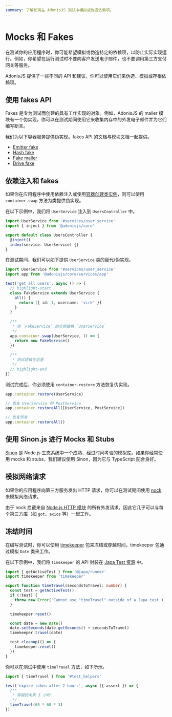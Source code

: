 ```yaml
---
summary: 了解如何在 AdonisJS 测试中模拟或伪造依赖项。
---
```


# Mocks 和 Fakes

在测试你的应用程序时，你可能希望模拟或伪造特定的依赖项，以防止实际实现运行。例如，你希望在运行测试时不要向客户发送电子邮件，也不要调用第三方支付网关等服务。

AdonisJS 提供了一些不同的 API 和建议，你可以使用它们来伪造、模拟或存根依赖项。

## 使用 fakes API

Fakes 是专为测试而创建的具有工作实现的对象。例如，AdonisJS 的 mailer 模块有一个伪实现，你可以在测试期间使用它来收集内存中的外发电子邮件并为它们编写断言。

我们为以下容器服务提供伪实现。fakes API 的文档与模块文档一起提供。

- [Emitter fake](../digging_deeper/emitter.md#faking-events-during-tests)
- [Hash fake](../security/hashing.md#faking-hash-service-during-tests)
- [Fake mailer](../digging_deeper/mail.md#fake-mailer)
- [Drive fake](../digging_deeper/drive.md#faking-disks)

## 依赖注入和 fakes

如果你在应用程序中使用依赖注入或使用[容器创建类实例](../concepts/dependency_injection.md)，则可以使用 `container.swap` 方法为类提供伪实现。

在以下示例中，我们将 `UserService` 注入到 `UsersController` 中。

```ts
import UserService from '#services/user_service'
import { inject } from '@adonisjs/core'

export default class UsersController {
  @inject()
  index(service: UserService) {}
}
```

在测试期间，我们可以如下提供 `UserService` 类的替代/伪实现。

```ts
import UserService from '#services/user_service'
import app from '@adonisjs/core/services/app'

test('get all users', async () => {
  // highlight-start
  class FakeService extends UserService {
    all() {
      return [{ id: 1, username: 'virk' }]
    }
  }
  
  /**
   * 用 `FakeService` 的实例替换 `UserService`
   */  
  app.container.swap(UserService, () => {
    return new FakeService()
  })
  
  /**
   * 测试逻辑在这里
   */
  // highlight-end
})
```

测试完成后，你必须使用 `container.restore` 方法恢复伪实现。

```ts
app.container.restore(UserService)

// 恢复 UserService 和 PostService
app.container.restoreAll([UserService, PostService])

// 恢复所有
app.container.restoreAll()
```

## 使用 Sinon.js 进行 Mocks 和 Stubs

[Sinon](https://sinonjs.org/#get-started) 是 Node.js 生态系统中一个成熟、经过时间考验的模拟库。如果你经常使用 mocks 和 stubs，我们建议使用 Sinon，因为它与 TypeScript 配合良好。

## 模拟网络请求

如果你的应用程序向第三方服务发出 HTTP 请求，你可以在测试期间使用 [nock](https://github.com/nock/nock) 来模拟网络请求。

由于 nock 拦截来自 [Node.js HTTP 模块](https://nodejs.org/dist/latest-v20.x/docs/api/http.html#class-httpclientrequest) 的所有外发请求，因此它几乎可以与每个第三方库（如 `got`、`axios` 等）一起工作。

## 冻结时间

在编写测试时，你可以使用 [timekeeper](https://www.npmjs.com/package/timekeeper) 包来冻结或穿越时间。timekeeper 包通过模拟 `Date` 类来工作。

在以下示例中，我们将 `timekeeper` 的 API 封装在 [Japa Test 资源](https://japa.dev/docs/test-resources) 中。

```ts
import { getActiveTest } from '@japa/runner'
import timekeeper from 'timekeeper'

export function timeTravel(secondsToTravel: number) {
  const test = getActiveTest()
  if (!test) {
    throw new Error('Cannot use "timeTravel" outside of a Japa test')
  }

  timekeeper.reset()

  const date = new Date()
  date.setSeconds(date.getSeconds() + secondsToTravel)
  timekeeper.travel(date)

  test.cleanup(() => {
    timekeeper.reset()
  })
}
```

你可以在测试中使用 `timeTravel` 方法，如下所示。

```ts
import { timeTravel } from '#test_helpers'

test('expire token after 2 hours', async ({ assert }) => {
  /**
   * 穿越到未来 3 小时
   */
  timeTravel(60 * 60 * 3)
})
```
